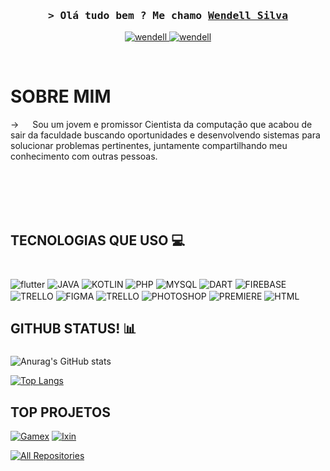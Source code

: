 <!-- Intro  -->
<h3 align="center">
        <samp>&gt; Olá tudo bem ? Me chamo
                <b><a target="_blank" href="https://devtecapps.com.br">Wendell Silva</a></b>
        </samp>
</h3>

<p align="center">
 <a href="https://devtecapps.com.br" target="blank">
  <img src="https://img.shields.io/badge/website-000000?style=for-the-badge&logo=About.me&logoColor=white" alt="wendell" />
 </a>
 <a href="https://www.linkedin.com/in/wendell-devtec/" target="_blank">
  <img src="https://img.shields.io/badge/LinkedIn-0077B5?style=for-the-badge&logo=linkedin&logoColor=white" alt="wendell"/>
 </a>
</p>
<br />

 # SOBRE MIM
 
<p>
  
 -> &emsp; Sou um jovem e promissor Cientista da computação que acabou de sair da faculdade buscando oportunidades e desenvolvendo sistemas para solucionar problemas pertinentes, juntamente compartilhando meu conhecimento com outras pessoas. <br/><br/>


</p>

<br/>
<br/>
<br/>

## TECNOLOGIAS QUE USO 💻

###

 <div style="display : inline_black"><br/>

  <img align="center" alt="flutter" src="https://img.shields.io/badge/Flutter-02569B?style=for-the-badge&logo=flutter&logoColor=white"/>
  <img align="center" alt="JAVA" src="https://img.shields.io/badge/Java-ED8B00?style=for-the-badge&logo=openjdk&logoColor=white"/>
  <img align="center" alt="KOTLIN" src="https://img.shields.io/badge/Kotlin-0095D5?&style=for-the-badge&logo=kotlin&logoColor=white"/>
  <img align="center" alt="PHP" src="https://img.shields.io/badge/PHP-777BB4?style=for-the-badge&logo=php&logoColor=white"/>
  <img align="center" alt="MYSQL" src="https://img.shields.io/badge/MySQL-00000F?style=for-the-badge&logo=mysql&logoColor=white"/>
  <img align="center" alt="DART" src="https://img.shields.io/badge/Dart-0175C2?style=for-the-badge&logo=dart&logoColor=white"/>
  <img align="center" alt="FIREBASE" src="https://camo.githubusercontent.com/a65fcdf7030d79c00f4c3d8bab84de39107f5777fca4d12f0cb64440015183fe/68747470733a2f2f696d672e736869656c64732e696f2f62616467652f66697265626173652d2532333033394245352e7376673f7374796c653d666f722d7468652d6261646765266c6f676f3d6669726562617365"/>
  <img align="center" alt="TRELLO" src="https://img.shields.io/badge/Trello-0052CC?style=for-the-badge&logo=trello&logoColor=white"/>
  <img align="center" alt="FIGMA" src="https://img.shields.io/badge/Figma-F24E1E?style=for-the-badge&logo=figma&logoColor=white"/>
  <img align="center" alt="TRELLO" src="https://img.shields.io/badge/Trello-0052CC?style=for-the-badge&logo=trello&logoColor=white"/>
  <img align="center" alt="PHOTOSHOP" src="https://camo.githubusercontent.com/8ffe85b1568f67f58bb9988e94edcd0694f2fcc3703fc41752250349bc8ffba5/68747470733a2f2f696d672e736869656c64732e696f2f62616467652f61646f626570686f746f73686f702d2532333331413846462e7376673f7374796c653d666f722d7468652d6261646765266c6f676f3d61646f626570686f746f73686f70266c6f676f436f6c6f723d7768697465"/>
  <img align="center" alt="PREMIERE" src="https://img.shields.io/badge/Adobe%20Premiere%20Pro-9999FF?style=for-the-badge&logo=Adobe%20Premiere%20Pro&logoColor=white"/>
  <img align="center" alt="HTML" src="https://img.shields.io/badge/HTML5-E34F26?style=for-the-badge&logo=html5&logoColor=white"/>

</div>

## GITHUB STATUS! 📊

###

![Anurag's GitHub stats](https://github-readme-stats.vercel.app/api?username=wendell-devtec&show_icons=true)

[![Top Langs](https://github-readme-stats.vercel.app/api/top-langs/?username=wendell-devtec&layout=donut-vertical)](https://github.com/anuraghazra/github-readme-stats)


##  TOP PROJETOS 

[![Gamex](https://github-readme-stats.vercel.app/api/pin/?username=wendell-devtec&repo=GameX&border_color=7F3FBF&bg_color=fffafa&title_color=0000000&text_color=000000&icon_color=000000)](https://github.com/wendell-devtec/GameX)
[![Ixin](https://github-readme-stats.vercel.app/api/pin/?username=wendell-devtec&repo=IXIN&border_color=7F3FBF&bg_color=fffafa&title_color=0000000&text_color=000000&icon_color=000000)](https://github.com/wendell-devtec/IXIN)


<p align="left">
  <a href="https://github.com/wendell-devtec?tab=repositories" target="_blank"><img alt="All Repositories" title="Todos os repositórios" src="https://img.shields.io/badge/-All%20Repos-2962FF?style=for-the-badge&logo=koding&logoColor=white"/></a>
</p>
